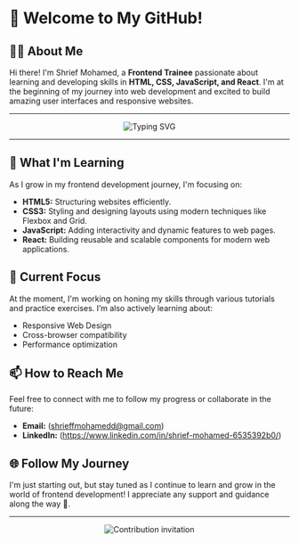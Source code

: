 # 👋 Welcome to My GitHub!

## 🧑‍💻 About Me
Hi there! I'm Shrief Mohamed, a **Frontend Trainee** passionate about learning and developing skills in **HTML, CSS, JavaScript, and React**. I'm at the beginning of my journey into web development and excited to build amazing user interfaces and responsive websites.

---

<p align="center">
  <img src="https://readme-typing-svg.herokuapp.com?font=Fira+Code&weight=600&size=30&pause=1000&color=007FFF&width=435&lines=Frontend+Developer;Passionate+about+Web+Development" alt="Typing SVG" />
</p>

---

## 🚀 What I'm Learning
As I grow in my frontend development journey, I'm focusing on:
- **HTML5:** Structuring websites efficiently.
- **CSS3:** Styling and designing layouts using modern techniques like Flexbox and Grid.
- **JavaScript:** Adding interactivity and dynamic features to web pages.
- **React:** Building reusable and scalable components for modern web applications.

## 🎯 Current Focus
At the moment, I'm working on honing my skills through various tutorials and practice exercises. I’m also actively learning about:
- Responsive Web Design
- Cross-browser compatibility
- Performance optimization

## 📫 How to Reach Me
Feel free to connect with me to follow my progress or collaborate in the future:
- **Email:** (shrieffmohamedd@gmail.com)
- **LinkedIn:** (https://www.linkedin.com/in/shrief-mohamed-6535392b0/)

## 🌐 Follow My Journey
I'm just starting out, but stay tuned as I continue to learn and grow in the world of frontend development! I appreciate any support and guidance along the way 🌟.

---

<p align="center">
  <img src="https://user-images.githubusercontent.com/contributing.gif" alt="Contribution invitation" />
</p>
